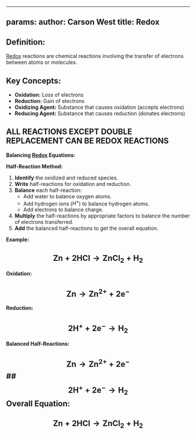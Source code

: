 
---
params:
	author: Carson West
title: Redox
--- 
## **Definition:**
[Redox](./../redox/) reactions are chemical reactions involving the transfer of electrons between atoms or molecules.

## **Key Concepts:**
* **Oxidation:** Loss of electrons
* **Reduction:** Gain of electrons
* **Oxidizing Agent:** Substance that causes oxidation (accepts electrons)
* **Reducing Agent:** Substance that causes reduction (donates electrons)

## **ALL REACTIONS EXCEPT DOUBLE REPLACEMENT CAN BE REDOX REACTIONS**

**Balancing [Redox](./../redox/) Equations:**

**Half-Reaction Method:**
1. **Identify** the oxidized and reduced species.
2. **Write** half-reactions for oxidation and reduction.
3. **Balance** each half-reaction:
	 * Add water to balance oxygen atoms.
	 * Add hydrogen ions ($H^+$) to balance hydrogen atoms.
	 * Add electrons to balance charge.
1. **Multiply** the half-reactions by appropriate factors to balance the number of electrons transferred.
2. **Add** the balanced half-reactions to get the overall equation.

**Example:**

## $$ \text{Zn} + \text{2HCl} \rightarrow \text{ZnCl}_2 + \text{H}_2 $$ 
**Oxidation:**  
## $$\text{Zn} \rightarrow \text{Zn}^{2+} + 2\text{e}^-$$ 
**Reduction:** 
## $$ 2\text{H}^+ + 2\text{e}^- \rightarrow \text{H}_2$$ 
**Balanced Half-Reactions:**
## $$ \text{Zn} \rightarrow \text{Zn}^{2+} + 2\text{e}^-$$ ## $$ 2\text{H}^+ + 2\text{e}^- \rightarrow \text{H}_2$$ **Overall Equation:**
## $$ \text{Zn} + 2\text{HCl} \rightarrow \text{ZnCl}_2 + \text{H}_2$$ 